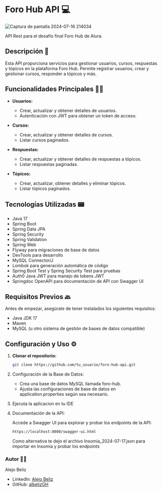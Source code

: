 # Foro Hub API 💻

![Captura de pantalla 2024-07-16 214034](https://github.com/user-attachments/assets/e24a5f1d-8d0e-4282-af5e-5e3a957fa62f)

API Rest para el desafío final Foro Hub de Alura.


## Descripción 📃

Esta API proporciona servicios para gestionar usuarios, cursos, respuestas y tópicos en la plataforma Foro Hub. Permite registrar usuarios, crear y gestionar cursos, responder a tópicos y más.


## Funcionalidades Principales 📑📎

- **Usuarios:**
  - Crear, actualizar y obtener detalles de usuarios.
  - Autenticación con JWT para obtener un token de acceso.
  
- **Cursos:**
  - Crear, actualizar y obtener detalles de cursos.
  - Listar cursos paginados.

- **Respuestas:**
  - Crear, actualizar y obtener detalles de respuestas a tópicos.
  - Listar respuestas paginadas.

- **Tópicos:**
  - Crear, actualizar, obtener detalles y eliminar tópicos.
  - Listar tópicos paginados.


## Tecnologías Utilizadas 📟

- Java 17
- Spring Boot
- Spring Data JPA
- Spring Security
- Spring Validation
- Spring Web
- Flyway para migraciones de base de datos
- DevTools para desarrollo
- MySQL Connector/J
- Lombok para generación automática de código
- Spring Boot Test y Spring Security Test para pruebas
- Auth0 Java JWT para manejo de tokens JWT
- Springdoc OpenAPI para documentación de API con Swagger UI


## Requisitos Previos 🔙

Antes de empezar, asegúrate de tener instalados los siguientes requisitos:

- Java JDK 17
- Maven
- MySQL (u otro sistema de gestión de bases de datos compatible)


## Configuración y Uso ⚙️

1. **Clonar el repositorio:**

   ```bash
   git clone https://github.com/tu_usuario/foro-hub-api.git
   ```

   
2. Configuración de la Base de Datos:

    - Crea una base de datos MySQL llamada foro-hub.
    - Ajusta las configuraciones de base de datos en application.properties según sea necesario.
      
2. Ejecuta la aplicacion en tu IDE
   
4. Documentación de la API:

    Accede a Swagger UI para explorar y probar los endpoints de la API:
  
    ```bash
    https://localhost:8080/swagger-ui.html
    ```

    Como alternativa te dejo el archivo Insomia_2024-07-17.json para importar en Insomia y probar        los endpoints

    
    
### Autor 🤘🏻
Alejo Beliz

- LinkedIn: [Alejo Beliz](https://linkedin.com/in/alejo-beliz)
- GitHub: [albelizGH](https://github.com/albelizGH)

